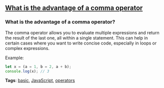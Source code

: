 ## [What is the advantage of a comma operator](#what-is-the-advantage-of-a-comma-operator)

### What is the advantage of a comma operator?

The comma operator allows you to evaluate multiple expressions and return the result of the last one, all within a single statement. This can help in certain cases where you want to write concise code, especially in loops or complex expressions.

Example:

```javascript
let x = (a = 1, b = 2, a + b);
console.log(x); // 3
```

**Tags**: [basic](./level/basic), [JavaScript](./theme/javascript), [operators](./theme/operators)


